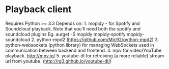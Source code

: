 Playback client
===============
Requires Python >= 3.3
Depends on:
    1. mopidy -  for Spotify and Soundcloud playback.
            Note that you'll need both the spotify and soundcloud plugins
            Eg. aurget -S mopidy mopidy-spotify mopidy-soundcloud
    2. python-mpd2 (https://github.com/Mic92/python-mpd2)
    3. python-websockets (python library) for managing WebSockets used in 
            communication between backend and frontend.
    4. mpv for video/YouTube playback. http://mpv.io/
    5. youtube-dl for retreiving (a more reliable) stream url from youtube.
            (http://rg3.github.io/youtube-dl/)

